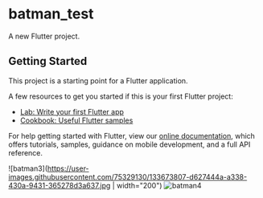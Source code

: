 # batman_test

A new Flutter project.

## Getting Started

This project is a starting point for a Flutter application.

A few resources to get you started if this is your first Flutter project:

- [Lab: Write your first Flutter app](https://flutter.dev/docs/get-started/codelab)
- [Cookbook: Useful Flutter samples](https://flutter.dev/docs/cookbook)

For help getting started with Flutter, view our
[online documentation](https://flutter.dev/docs), which offers tutorials,
samples, guidance on mobile development, and a full API reference.

![batman3](https://user-images.githubusercontent.com/75329130/133673807-d627444a-a338-430a-9431-365278d3a637.jpg | width="200")
![batman4](https://user-images.githubusercontent.com/75329130/133673810-f811fd7a-53ac-41e4-b5d9-4e7ae2276466.jpg)


